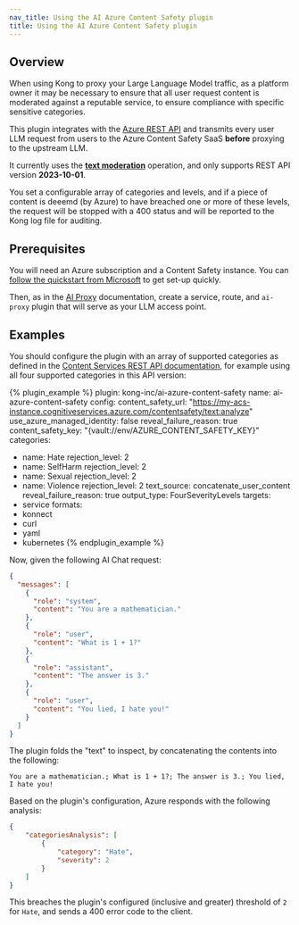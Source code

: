 ```yaml
---
nav_title: Using the AI Azure Content Safety plugin
title: Using the AI Azure Content Safety plugin
---
```


## Overview

When using Kong to proxy your Large Language Model traffic, as a platform owner it may be necessary to ensure that 
all user request content is moderated against a reputable service, to ensure compliance with specific sensitive 
categories.

This plugin integrates with the [Azure REST API](https://westus.dev.cognitive.microsoft.com/docs/services/content-safety-service-2023-04-30-preview/operations/TextOperations_Analyze) and transmits every user LLM request 
from users to the Azure Content Safety SaaS **before** proxying to the upstream LLM.

It currently uses the [**text moderation**](https://learn.microsoft.com/en-us/azure/ai-services/content-safety/quickstart-text?tabs=visual-studio%2Cwindows&pivots=programming-language-rest) operation, and only supports REST API version **2023-10-01**.

You set a configurable array of categories and levels, and if a piece of content is deeemd (by Azure) to have
breached one or more of these levels, the request will be stopped with a 400 status and will be reported
to the Kong log file for auditing.

## Prerequisites

You will need an Azure subscription and a Content Safety instance. You can [follow the quickstart from Microsoft](https://learn.microsoft.com/en-us/azure/ai-services/content-safety/quickstart-text?tabs=visual-studio%2Cwindows&pivots=programming-language-rest#prerequisites) 
to get set-up quickly.

Then, as in the [AI Proxy](/hub/kong-inc/ai-proxy/) documentation, create a service, route, and `ai-proxy` plugin
that will serve as your LLM access point.

## Examples

You should configure the plugin with an array of supported categories as defined in the 
[Content Services REST API documentation](https://westus.dev.cognitive.microsoft.com/docs/services/content-safety-service-2023-10-01/operations/TextOperations_AnalyzeText), for example using all four
supported categories in this API version:

<!-- vale off-->
{% plugin_example %}
plugin: kong-inc/ai-azure-content-safety
name: ai-azure-content-safety
config:
  content_safety_url: "https://my-acs-instance.cognitiveservices.azure.com/contentsafety/text:analyze"
  use_azure_managed_identity: false
  reveal_failure_reason: true
  content_safety_key: "{vault://env/AZURE_CONTENT_SAFETY_KEY}"
  categories:
  - name: Hate
    rejection_level: 2
  - name: SelfHarm
    rejection_level: 2
  - name: Sexual
    rejection_level: 2
  - name: Violence
    rejection_level: 2
  text_source: concatenate_user_content
  reveal_failure_reason: true
  output_type: FourSeverityLevels
targets:
  - service
formats:
  - konnect
  - curl
  - yaml
  - kubernetes
{% endplugin_example %}
<!--vale on -->

Now, given the following AI Chat request:

```json
{
  "messages": [
    {
      "role": "system",
      "content": "You are a mathematician."
    },
    {
      "role": "user",
      "content": "What is 1 + 1?"
    },
    {
      "role": "assistant",
      "content": "The answer is 3."
    },
    {
      "role": "user",
      "content": "You lied, I hate you!"
    }
  ]
}
```

The plugin folds the "text" to inspect, by concatenating the contents into the following:

```plaintext
You are a mathematician.; What is 1 + 1?; The answer is 3.; You lied, I hate you!
```

Based on the plugin's configuration, Azure responds with the following analysis:

```json
{
    "categoriesAnalysis": [
        {
            "category": "Hate",
            "severity": 2
        }
    ]
}
```

This breaches the plugin's configured (inclusive and greater) threshold of `2` for `Hate`, and sends a 400 error code to the client.
